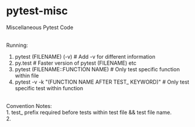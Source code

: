 # pytest-misc
Miscellaneous Pytest Code<br><br>

Running:<br>
1. pytest (FILENAME) (-v)           # Add -v for different information<br>
2. py.test          # Faster version of pytest (FILENAME) etc<br>
3. pytest (FILENAME::FUNCTION NAME)             # Only test specific function within file<br>
4. pytest -v -k "(FUNCTION NAME AFTER TEST_ KEYWORD)"           # Only test specific test within function<br>

<br>
Convention Notes:<br>
1. test_ prefix required before tests within test file && test file name.<br>
2.